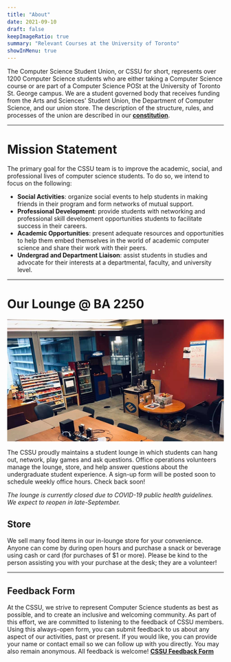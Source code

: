```yaml
---
title: "About"
date: 2021-09-10
draft: false
keepImageRatio: true
summary: "Relevant Courses at the University of Toronto"
showInMenu: true
---
```


The Computer Science Student Union, or CSSU for short, represents over 1200 Computer Science students who are either taking a Computer Science course or are part of a Computer Science POSt at the University of Toronto St. George campus. We are a student governed body that receives funding from the Arts and Sciences' Student Union, the Department of Computer Science, and our union store. The description of the structure, rules, and processes of the union are described in our [**constitution**](https://drive.google.com/file/d/1BtoaF5GL-9pxtXPqgN0domckNSJyOE3V/view?usp=sharing).

---

# Mission Statement

The primary goal for the CSSU team is to improve the academic, social, and professional lives of computer science students. To do so, we intend to focus on the following:

- **Social Activities**: organize social events to help students in making friends in their program and form networks of mutual support.
- **Professional Development**: provide students with networking and professional skill development opportunities students to facilitate success in their careers.
- **Academic Opportunities**: present adequate resources and opportunities to help them embed themselves in the world of academic computer science and share their work with their peers.
- **Undergrad and Department Liaison**: assist students in studies and advocate for their interests at a departmental, faculty, and university level.

---

# Our Lounge @ BA 2250

!["CSSU Lounge"](cssu_lounge.png)

The CSSU proudly maintains a student lounge in which students can hang out, network, play games and ask questions. Office operations volunteers manage the lounge, store, and help answer questions about the undergraduate student experience. A sign-up form will be posted soon to schedule weekly office hours. Check back soon!

_The lounge is currently closed due to COVID-19 public health guidelines. We expect to reopen in late-September._

## Store

We sell many food items in our in-lounge store for your convenience. Anyone can come by during open hours and purchase a snack or beverage using cash or card (for purchases of $1 or more). Please be kind to the person assisting you with your purchase at the desk; they are a volunteer!

---

## Feedback Form

At the CSSU, we strive to represent Computer Science students as best as possible, and to create an inclusive and welcoming community. As part of this effort, we are committed to listening to the feedback of CSSU members. Using this always-open form, you can submit feedback to us about any aspect of our activities, past or present. If you would like, you can provide your name or contact email so we can follow up with you directly. You may also remain anonymous. All feedback is welcome! [**CSSU Feedback Form**](https://forms.gle/bb4JXfWYkqW7Ewhh8)
